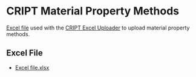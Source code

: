 # CRIPT Material Property Methods

[Excel file](./example_excel_files/property_methods_template.xlsx) used with the [CRIPT Excel Uploader](https://c-accel-cript.github.io/cript-excel-uploader/) to upload material property methods.

## Excel File

* [Excel file.xlsx](./example_excel_files/property_methods_template.xlsx)
